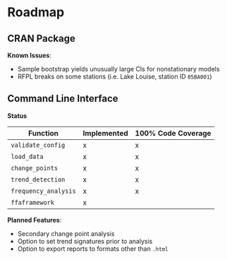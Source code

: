 # Roadmap

## CRAN Package

**Known Issues**:

- Sample bootstrap yields unusually large CIs for nonstationary models
- RFPL breaks on some stations (i.e. Lake Louise, station ID `05BA001`)

## Command Line Interface

**Status**

| Function             | Implemented | 100% Code Coverage |
| -------------------- | ----------- | ------------------ |
| `validate_config`    | x           | x                  |
| `load_data`          | x           | x                  |
| `change_points`      | x           | x                  |
| `trend_detection`    | x           | x                  |
| `frequency_analysis` | x           | x                  |
| `ffaframework`       | x           |                    |

**Planned Features**:

- Secondary change point analysis
- Option to set trend signatures prior to analysis
- Option to export reports to formats other than `.html`
